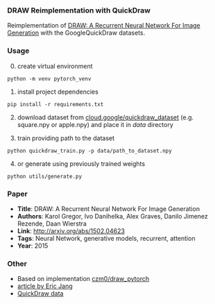 ### DRAW Reimplementation with QuickDraw

Reimplementation of [DRAW: A Recurrent Neural Network For Image Generation](http://arxiv.org/pdf/1502.04623.pdf) with the GoogleQuickDraw datasets. 

### Usage

0. create virtual environment  

 `python -m venv pytorch_venv`

1. install project dependencies 

 `pip install -r requirements.txt`

2. download dataset from [cloud.google/quickdraw_dataset](https://console.cloud.google.com/storage/browser/quickdraw_dataset/full/numpy_bitmap;tab=objects?prefix=&forceOnObjectsSortingFiltering=false&pageState=("StorageObjectListTable":("f":"%255B%255D")))  (e.g. square.npy or apple.npy) and place it in *data* directory

3. train providing path to the dataset 

`python quickdraw_train.py -p data/path_to_dataset.npy`

4. or generate using previously trained weights 

`python utils/generate.py`


### Paper

* **Title**: DRAW: A Recurrent Neural Network For Image Generation
* **Authors**: Karol Gregor, Ivo Danihelka, Alex Graves, Danilo Jimenez Rezende, Daan Wierstra
* **Link**: http://arxiv.org/abs/1502.04623
* **Tags**: Neural Network, generative models, recurrent, attention
* **Year**: 2015


### Other
  * Based on implementation [czm0/draw_pytorch](https://github.com/czm0/draw_pytorch)
  * [article by Eric Jang](https://blog.evjang.com/2016/06/understanding-and-implementing.html)
  * [QuickDraw data](https://github.com/googlecreativelab/quickdraw-dataset)
